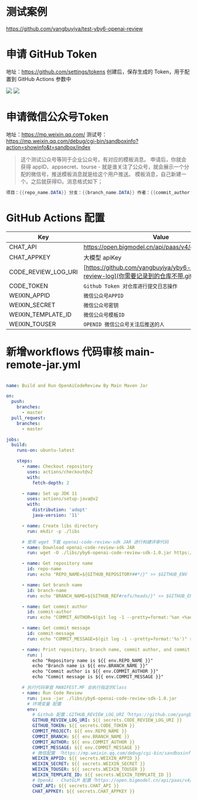 # 测试案例
https://github.com/yangbuyiya/test-yby6-openai-review

# 申请 GitHub Token
地址：https://github.com/settings/tokens
创建后，保存生成的 Token，用于配置到 GitHub Actions 参数中

![](https://cdn.nlark.com/yuque/0/2024/png/2426233/1722393150863-5856a60d-1a12-4612-8c0a-39384e0ef92d.png?x-oss-process=image%2Fformat%2Cwebp)
![](https://cdn.nlark.com/yuque/0/2024/png/2426233/1722394143278-2d0f49f4-1500-4cd5-98ba-280f6dbc0825.png?x-oss-process=image%2Fformat%2Cwebp)

# 申请微信公众号Token
地址：https://mp.weixin.qq.com/
测试号：https://mp.weixin.qq.com/debug/cgi-bin/sandboxinfo?action=showinfo&t=sandbox/index

> 这个测试公众号等同于企业公众号，有对应的模板消息。
申请后，你就会获得 appID、appsecret、tourse - 就是谁关注了公众号，就会展示一个分配的微信号，推送模板消息就是给这个用户推送。
模板消息，自己新建一个。之后就获得ID。消息格式如下；
```java
项目：{{repo_name.DATA}} 分支：{{branch_name.DATA}} 作者：{{commit_author.DATA}} 说明：{{commit_message.DATA}}
```

# GitHub Actions 配置

| Key                 | Value                                                                          |
|---------------------|--------------------------------------------------------------------------------|
| CHAT_API            | https://open.bigmodel.cn/api/paas/v4/chat/completions                          |
| CHAT_APPKEY         | 大模型 apiKey                                                                     |
| CODE_REVIEW_LOG_URI | [https://github.com/yangbuyiya/yby6-openai-code-review-log](你需要记录到的仓库不带.git后缀) |
| CODE_TOKEN          | `Github Token 对仓库进行提交日志操作`                                                     |
| WEIXIN_APPID        | `微信公众号APPID`                                                                   |
| WEIXIN_SECRET       | `微信公众号密钥`                                                                      |
| WEIXIN_TEMPLATE_ID  | `微信公众号模板ID`                                                                    |
| WEIXIN_TOUSER       | `OPENID 微信公众号关注后推送的人`                                                          |

# 新增workflows 代码审核 main-remote-jar.yml
```yaml

name: Build and Run OpenAiCodeReview By Main Maven Jar

on:
  push:
    branches:
      - master
  pull_request:
    branches:
      - master

jobs:
  build:
    runs-on: ubuntu-latest

    steps:
      - name: Checkout repository
        uses: actions/checkout@v2
        with:
          fetch-depth: 2

      - name: Set up JDK 11
        uses: actions/setup-java@v2
        with:
          distribution: 'adopt'
          java-version: '11'

      - name: Create libs directory
        run: mkdir -p ./libs

      # 使用 wget 下载 openai-code-review-sdk JAR 进行构建评审代码
      - name: Download openai-code-review-sdk JAR
        run: wget -O ./libs/yby6-openai-code-review-sdk-1.0.jar https://github.com/yangbuyiya/yby6-openai-code-review-log/releases/download/v1.0/yby6-openai-code-review-sdk.jar

      - name: Get repository name
        id: repo-name
        run: echo "REPO_NAME=${GITHUB_REPOSITORY##*/}" >> $GITHUB_ENV

      - name: Get branch name
        id: branch-name
        run: echo "BRANCH_NAME=${GITHUB_REF#refs/heads/}" >> $GITHUB_ENV

      - name: Get commit author
        id: commit-author
        run: echo "COMMIT_AUTHOR=$(git log -1 --pretty=format:'%an <%ae>')" >> $GITHUB_ENV

      - name: Get commit message
        id: commit-message
        run: echo "COMMIT_MESSAGE=$(git log -1 --pretty=format:'%s')" >> $GITHUB_ENV

      - name: Print repository, branch name, commit author, and commit message
        run: |
          echo "Repository name is ${{ env.REPO_NAME }}"
          echo "Branch name is ${{ env.BRANCH_NAME }}"
          echo "Commit author is ${{ env.COMMIT_AUTHOR }}"
          echo "Commit message is ${{ env.COMMIT_MESSAGE }}"      

      # 执行代码审查 MANIFEST.MF 会执行指定的Class
      - name: Run Code Review
        run: java -jar ./libs/yby6-openai-code-review-sdk-1.0.jar
        # 环境变量 配置
        env:
          # Github 配置；GITHUB_REVIEW_LOG_URI「https://github.com/yangbuyiya/yby6-openai-code-review-log」、GITHUB_TOKEN「https://github.com/settings/tokens」
          GITHUB_REVIEW_LOG_URI: ${{ secrets.CODE_REVIEW_LOG_URI }}
          GITHUB_TOKEN: ${{ secrets.CODE_TOKEN }}
          COMMIT_PROJECT: ${{ env.REPO_NAME }}
          COMMIT_BRANCH: ${{ env.BRANCH_NAME }}
          COMMIT_AUTHOR: ${{ env.COMMIT_AUTHOR }}
          COMMIT_MESSAGE: ${{ env.COMMIT_MESSAGE }}
          # 微信配置 「https://mp.weixin.qq.com/debug/cgi-bin/sandboxinfo?action=showinfo&t=sandbox/index」
          WEIXIN_APPID: ${{ secrets.WEIXIN_APPID }}
          WEIXIN_SECRET: ${{ secrets.WEIXIN_SECRET }}
          WEIXIN_TOUSER: ${{ secrets.WEIXIN_TOUSER }}
          WEIXIN_TEMPLATE_ID: ${{ secrets.WEIXIN_TEMPLATE_ID }}
          # OpenAi - ChatGLM 配置「https://open.bigmodel.cn/api/paas/v4/chat/completions」、「https://open.bigmodel.cn/usercenter/apikeys」
          CHAT_API: ${{ secrets.CHAT_API }}
          CHAT_APPKEY: ${{ secrets.CHAT_APPKEY }}


```
